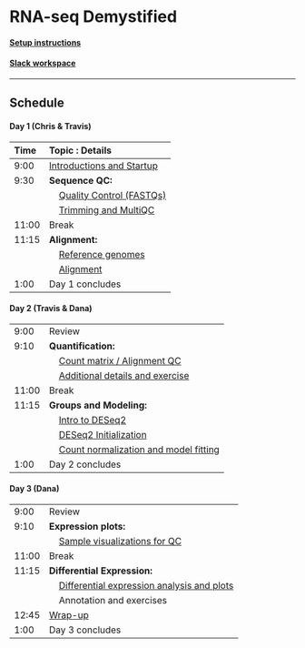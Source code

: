 # RNA-seq Demystified

#### [Setup instructions](workshop_setup/setup_instructions.html)

#### [Slack workspace](https://umcoderspaces.slack.com)

---

## Schedule

#### Day 1 (Chris & Travis)
| Time | Topic : Details |
| :---  | :---- |
|  9:00 | [Introductions and Startup](Module00_Introduction.html) |
|  9:30 | **Sequence QC:** |
|       | &nbsp;&nbsp;&nbsp;&nbsp;[Quality Control (FASTQs)](Module00_Introduction.html) |
|       | &nbsp;&nbsp;&nbsp;&nbsp;[Trimming and MultiQC](Module02optional_Cutadapt_MultiQC.html) |
| 11:00 | Break |
| 11:15 | **Alignment:** |
|       | &nbsp;&nbsp;&nbsp;&nbsp;[Reference genomes](Module03_Reference_Genomes.html) |
|       | &nbsp;&nbsp;&nbsp;&nbsp;[Alignment](Module04_Alignment.html) |
|  1:00 | Day 1 concludes |
#### Day 2 (Travis & Dana)
| | |
| :---  | :---- |
|  9:00 | Review |
|  9:10 | **Quantification:** |
|       | &nbsp;&nbsp;&nbsp;&nbsp;[Count matrix / Alignment QC](Module05_MultiQC_and_Count_Matrix.html) |
|       | &nbsp;&nbsp;&nbsp;&nbsp;[Additional details and exercise](Module05optional_Additional_Details.html) |
| 11:00 | Break |
| 11:15 | **Groups and Modeling:** |
|       | &nbsp;&nbsp;&nbsp;&nbsp;[Intro to DESeq2](Module06_DEAnalysisSetup.html) |
|       | &nbsp;&nbsp;&nbsp;&nbsp;[DESeq2 Initialization](Module07_DESeq2Init.html) |
|       | &nbsp;&nbsp;&nbsp;&nbsp;[Count normalization and model fitting](Module08_DESeq2DE.html) |
|  1:00 | Day 2 concludes |
#### Day 3 (Dana)
| | |
| :---  | :---- |
|  9:00 | Review |
|  9:10 | **Expression plots:** |
|       | &nbsp;&nbsp;&nbsp;&nbsp;[Sample visualizations for QC](Module09_SampleQCViz.html) |
| 11:00 | Break |
| 11:15 | **Differential Expression:** |
|       | &nbsp;&nbsp;&nbsp;&nbsp;[Differential expression analysis and plots](Module10_DEComparisons.html) |
|       | &nbsp;&nbsp;&nbsp;&nbsp;Annotation and exercises|
| 12:45 | [Wrap-up](Module99_Wrap_up.html)
|  1:00 | Day 3 concludes |
